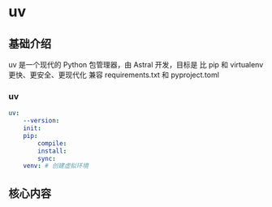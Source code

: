 # uv



## 基础介绍

uv 是一个现代的 Python 包管理器，由 Astral 开发，目标是 比 pip 和 virtualenv 更快、更安全、更现代化
兼容 requirements.txt 和 pyproject.toml


### uv
```yaml
uv:
    --version:
    init:
    pip:
        compile:
        install:
        sync:
    venv: # 创建虚拟环境
```


## 核心内容